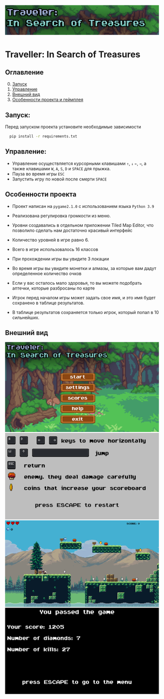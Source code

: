# ![Alt-текст](resources/logo.png "Logo")
Traveller: In Search of Treasures
========================

## Оглавление

0. [Запуск](#Запуск)
1. [Управление](#Управление)
3. [Внешний вид](#Внешний-вид)
4. [Особенности проекта и геймплея](#Особенности-проекта-и-геймплея)

## Запуск:

Перед запуском проекта установите необходимые зависимости

```bash
  pip install -r requirements.txt
```

## Управление:

* Управление осуществляется курсорными клавишами `↑`, `↓` `←`, `→`, а также клавишами `W`, `A`, `S`, `D` и `SPACE` для
  прыжка.
* Пауза во время игры `ESC`
* Запустить игру по новой после смерти `SPACE`

## Особенности проекта

* Проект написан на `pygame2.1.0` с использованием языка `Python 3.9`

* Реализована регулировка громкости из меню.

* Уровни создавались в отдельном приложении Tiled Map Editor, что позволило сделать нам достаточно красивый интерфейс

* Количество уровней в игре равно 6.

* Всего в игре использовалось 16 классов

* При прохождении игры вы увидите 3 локации

* Во время игры вы увидите монетки и алмазы, за которые вам дадут определенное количество очков

* Если у вас осталось мало здоровья, то вы можете подобрать аптечки, которые разбросаны по карте

* Игрок перед началом игры может задать свое имя, и это имя будет сохранено в таблице результатов.

* В таблице результатов сохраняется только игрок, который попал в 10 сильнейших.

## Внешний вид
![Alt-текст](resources/menu_screen.png "Внешний вид меню") ![Alt-текст](resources/help_screen.png "Внешний вид Помощи по игре")
![Alt-текст](resources/play_screen.png "Внешний игрового процесса") ![Alt-текст](resources/endgame_screen.png "Внешний окончания игры")


